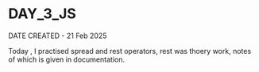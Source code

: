 # DAY_3_JS

DATE CREATED - 21 Feb 2025

Today , I practised spread and rest operators,
rest was thoery work, notes of which is given in documentation. 
